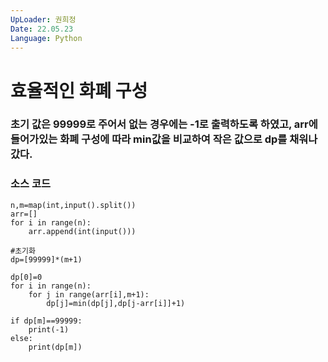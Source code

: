 ```yaml
---
UpLoader: 권희정
Date: 22.05.23
Language: Python
---
```


# 효율적인 화폐 구성

 
  

### 초기 값은 99999로 주어서 없는 경우에는 -1로 출력하도록 하였고, arr에 들어가있는 화폐 구성에 따라 min값을 비교하여 작은 값으로 dp를 채워나갔다.



### 소스 코드

```
n,m=map(int,input().split())
arr=[]
for i in range(n):
    arr.append(int(input()))

#초기화
dp=[99999]*(m+1)

dp[0]=0
for i in range(n):
    for j in range(arr[i],m+1):
        dp[j]=min(dp[j],dp[j-arr[i]]+1)

if dp[m]==99999:
    print(-1)
else:
    print(dp[m])


```
